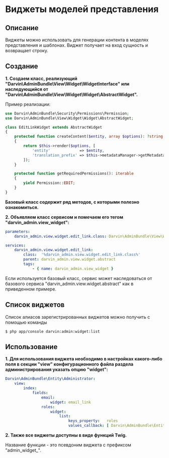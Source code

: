 Виджеты моделей представления
=============================

## Описание

Виджеты можно использовать для генерации контента в моделях представления и шаблонах. Виджет получает на вход сущность
 и возвращает строку.

## Создание

**1. Создаем класс, реализующий "Darvin\AdminBundle\View\Widget\WidgetInterface" или наследующийся от
 "Darvin\AdminBundle\View\Widget\Widget\AbstractWidget".**

Пример реализации:

```php
use Darvin\AdminBundle\Security\Permissions\Permission;
use Darvin\AdminBundle\View\Widget\Widget\AbstractWidget;

class EditLinkWidget extends AbstractWidget
{
    protected function createContent($entity, array $options): ?string
    {
        return $this->render($options, [
            'entity'             => $entity,
            'translation_prefix' => $this->metadataManager->getMetadata($entity)->getBaseTranslationPrefix(),
        ]);
    }

    protected function getRequiredPermissions(): iterable
    {
        yield Permission::EDIT;
    }
}
```

**Базовый класс содержит ряд методов, с которыми полезно ознакомиться.**

**2. Объявляем класс сервисом и помечаем его тегом "darvin_admin.view_widget":**

```yaml
parameters:
    darvin_admin.view.widget.edit_link.class: Darvin\AdminBundle\View\Widget\Widget\EditLinkWidget

services:
    darvin_admin.view.widget.edit_link:
        class:  '%darvin_admin.view.widget.edit_link.class%'
        parent: darvin_admin.view.widget.abstract
        tags:
            - { name: darvin_admin.view_widget }
```

Если используется базовый класс, сервис может наследоваться от базового сервиса "darvin_admin.view.widget.abstract"
 как в приведенном примере.

## Список виджетов

Список алиасов зарегистрированных виджетов можно получить с помощью команды

```shell
$ php app/console darvin:admin:widget:list
```

## Использование

**1. Для использования виджета необходимо в настройках какого-либо поля в секции "view" конфигурационного файла раздела
 администрирования указать опцию "widget":**

```yaml
Darvin\AdminBundle\Entity\Administrator:
    view:
        index:
            fields:
                email:
                    widget: email_link
                roles:
                    widget:
                        list:
                            keys_property:   roles
                            values_callback: [ Darvin\AdminBundle\Entity\Administrator, getAvailableExtraRoles ]
```

**2. Также все виджеты доступны в виде функций Twig.**

Название функции - это псевдоним виджета с префиксом "admin_widget_".
